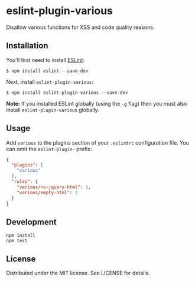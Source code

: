 # eslint-plugin-various

Disallow various functions for XSS and code quality reasons.

## Installation

You'll first need to install [ESLint](http://eslint.org):

```
$ npm install eslint --save-dev
```

Next, install `eslint-plugin-various`:

```
$ npm install eslint-plugin-various --save-dev
```

**Note:** If you installed ESLint globally (using the `-g` flag) then you must also install `eslint-plugin-various` globally.

## Usage

Add `various` to the plugins section of your `.eslintrc` configuration file. You can omit the `eslint-plugin-` prefix:

```json
{
  "plugins": [
    "various"
  ],
  "rules": {
    "various/no-jquery-html": 1,
    "various/empty-html": 2
  }
}
```

## Development

```
npm install
npm test
```

## License

Distributed under the MIT license. See LICENSE for details.
